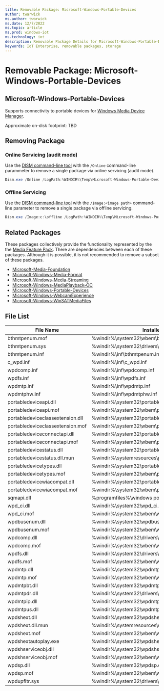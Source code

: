 ```yaml
---
title: Removable Package: Microsoft-Windows-Portable-Devices
author: twarwick
ms.author: twarwick
ms.date: 12/7/2022
ms.topic: article
ms.prod: windows-iot
ms.technology: iot
description: Removable Package Details for Microsoft-Windows-Portable-Devices
keywords: IoT Enterprise, removable packages, storage
---
```


# Removable Package: Microsoft-Windows-Portable-Devices
## Microsoft-Windows-Portable-Devices
Supports connectivity to portable devices for [Windows Media Device Manager](/windows/win32/wmdm/windows-media-device-manager-architecture). 

Approximate on-disk footprint: TBD

## Removing Package

### Online Servicing (audit mode)
Use the [DISM command-line tool](/windows-hardware/manufacture/desktop/what-is-dism) with the ```/Online``` command-line parammeter to remove a single package via online servicing (audit mode).

```powershell
Dism.exe /Online /LogPath:%WINDIR%\Temp\Microsoft-Windows-Portable-Devices.log /NoRestart /Disable-Feature /FeatureName:Microsoft-Windows-Portable-Devices /PackageName:@Package
````
### Offline Servicing
Use the [DISM command-line tool](/windows-hardware/manufacture/desktop/what-is-dism) with the ```/Image:<image path>``` command-line parameter to remove a single package via offline servicing.

```powershell
Dism.exe /Image:c:\offline /LogPath:%WINDIR%\Temp\Microsoft-Windows-Portable-Devices.log /NoRestart /Disable-Feature /FeatureName:Microsoft-Windows-Portable-Devices /PackageName:@Package
````

## Related Packages
These packages collectively provide the functionality represented by the the [Media Feature Pack](https://learn.microsoft.com/en-us/windows/win32/wmdm/windows-media-device-manager-architecture).  There are dependencies between each of these packages.  Although it is possible, it is not recommended to remove a subset of these packages.
- [Microsoft-Media-Foundation](/windows/iot/iot-enterprise/Optimize-Your-Device/Removable-Packages-Details/Microsoft-Media-Foundation)
- [Microsoft-Windows-Media-Format](/windows/iot/iot-enterprise/Optimize-Your-Device/Removable-Packages-Details/Microsoft-Windows-Media-Format)
- [Microsoft-Windows-Media-Streaming](/windows/iot/iot-enterprise/Optimize-Your-Device/Removable-Packages-Details/Microsoft-Windows-Media-Streaming) 
- [Microsoft-Windows-MediaPlayback-OC](/windows/iot/iot-enterprise/Optimize-Your-Device/Removable-Packages-Details/Microsoft-Windows-MediaPlayback-OC)    
- [Microsoft-Windows-Portable-Devices](/windows/iot/iot-enterprise/Optimize-Your-Device/Removable-Packages-Details/Microsoft-Windows-Portable-Devices)   
- [Microsoft-Windows-WebcamExperience](/windows/iot/iot-enterprise/Optimize-Your-Device/Removable-Packages-Details/Microsoft-Windows-WebcamExperience.md) 
- [Microsoft-Windows-WinSATMediaFiles](/windows/iot/iot-enterprise/Optimize-Your-Device/Removable-Packages-Details/Microsoft-Windows-WinSATMediaFiles.md) 

## File List
| File Name                         | Installed Location |
|-----------------------------------|--------------------|
| bthmtpenum.mof	                | %windir%\system32\wbem\bthmtpenum.mof |
| bthmtpenum.sys	                | %windir%\system32\drivers\bthmtpenum.sys |
| bthmtpenum.inf	                | %windir%\inf\bthmtpenum.inf |
| c_wpd.inf	                        | %windir%\inf\c_wpd.inf |
| wpdcomp.inf	                    | %windir%\inf\wpdcomp.inf |
| wpdfs.inf	                        | %windir%\inf\wpdfs.inf |
| wpdmtp.inf	                    | %windir%\inf\wpdmtp.inf |
| wpdmtphw.inf          	        | %windir%\inf\wpdmtphw.inf |
| portabledeviceapi.dll	            | %windir%\system32\portabledeviceapi.dll |
| portabledeviceapi.mof	            | %windir%\system32\wbem\portabledeviceapi.mof |
| portabledeviceclassextension.dll	| %windir%\system32\portabledeviceclassextension.dll |
| portabledeviceclassextension.mof	| %windir%\system32\wbem\portabledeviceclassextension.mof |
| portabledeviceconnectapi.dll	    | %windir%\system32\portabledeviceconnectapi.dll |
| portabledeviceconnectapi.mof	    | %windir%\system32\wbem\portabledeviceconnectapi.mof |
| portabledevicestatus.dll	        | %windir%\system32\portabledevicestatus.dll |
| portabledevicestatus.dll.mun	    | %windir%\systemresources\portabledevicestatus.dll.mun |
| portabledevicetypes.dll	        | %windir%\system32\portabledevicetypes.dll |
| portabledevicetypes.mof	        | %windir%\system32\wbem\portabledevicetypes.mof |
| portabledevicewiacompat.dll	    | %windir%\system32\portabledevicewiacompat.dll |
| portabledevicewiacompat.mof	    | %windir%\system32\wbem\portabledevicewiacompat.mof |
| sqmapi.dll	                    | %programfiles%\windows portable devices\sqmapi.dll |
| wpd_ci.dll	                    | %windir%\system32\wpd_ci.dll |
| wpd_ci.mof	                    | %windir%\system32\wbem\wpd_ci.mof |
| wpdbusenum.dll	                | %windir%\system32\wpdbusenum.dll |
| wpdbusenum.mof	                | %windir%\system32\wbem\wpdbusenum.mof |
| wpdcomp.dll	                    | %windir%\system32\drivers\umdf\wpdcomp.dll |
| wpdcomp.mof	                    | %windir%\system32\wbem\wpdcomp.mof |
| wpdfs.dll	                        | %windir%\system32\drivers\umdf\wpdfs.dll |
| wpdfs.mof	                        | %windir%\system32\wbem\wpdfs.mof |
| wpdmtp.dll	                    | %windir%\system32\wpdmtp.dll |
| wpdmtp.mof	                    | %windir%\system32\wbem\wpdmtp.mof |
| wpdmtpbt.dll	                    | %windir%\system32\wpdmtpbt.dll |
| wpdmtpdr.dll	                    | %windir%\system32\drivers\umdf\wpdmtpdr.dll |
| wpdmtpip.dll	                    | %windir%\system32\wpdmtpip.dll |
| wpdmtpus.dll	                    | %windir%\system32\wpdmtpus.dll |
| wpdshext.dll	                    | %windir%\system32\wpdshext.dll |
| wpdshext.dll.mun	                | %windir%\systemresources\wpdshext.dll.mun |
| wpdshext.mof	                    | %windir%\system32\wbem\wpdshext.mof |
| wpdshextautoplay.exe	            | %windir%\system32\wpdshextautoplay.exe |
| wpdshserviceobj.dll	            | %windir%\system32\wpdshserviceobj.dll |
| wpdshserviceobj.mof	            | %windir%\system32\wbem\wpdshserviceobj.mof |
| wpdsp.dll	                        | %windir%\system32\wpdsp.dll |
| wpdsp.mof	                        | %windir%\system32\wbem\wpdsp.mof |
| wpdupfltr.sys	                    | %windir%\system32\drivers\wpdupfltr.sys |
